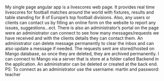 
My single page angular app is a livescores web page.
It provides real time livescores for football matches around the world with fixtures, results and table standing for 8 of Europe’s top football divisions.
Also, any users or clients can contact us by filling an online form on the website to report any issues, suggestions...ect.
There is also an administrator’s portal on the page were an administrator can connect to see how many messages/requests we have received and with the clients details they can contact them.
An administrator can delete message permanently to clear the inbox and can also update a message if needed.
The requests sent are stored/hosted on Mango database, so once they are deleted, they are archived permanently.
I can connect to Mango via a server that is store at a folder called Backend in the application.
An administrator can be deleted or created at the back end.
PS: To connect as an administrator use the username: martin and password: teacher
